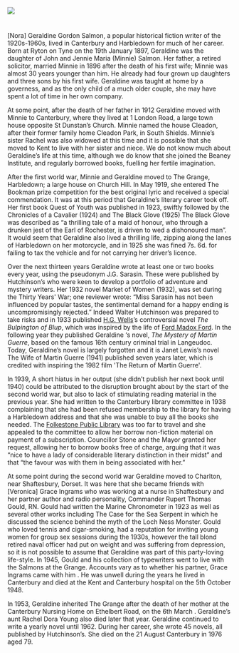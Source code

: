 <a href="https://dev.visual-essays.app"><img src="https://dev-visual-essays.netlify.app/images/ve-button.png"></a> 
<param ve-config title="Nora Geraldine Gordon Salmon (pseud. J.G. Sarasin) (19 Jan 1897 – 21 Aug 1976)" author="Michelle Crowther" layout="vtl" banner="/images/banners/xx.jog">

<param ve-entity eid="Q375314" aliases="Folkestone">

#

[Nora] Geraldine Gordon Salmon, a popular historical fiction writer of the 1920s-1960s, lived in Canterbury and Harbledown for much of her career. Born at Ryton on Tyne on the 19th January 1897, Geraldine was the daughter of John and Jennie Maria (Minnie) Salmon. Her father, a retired solicitor, married Minnie in 1896 after the death of his first wife; Minnie was almost 30 years younger than him. He already had four grown up daughters and three sons by his first wife. Geraldine was taught at home by a governess, and as the only child of a much older couple, she may have spent a lot of time in her own company. 

At some point, after the death of her father in 1912 Geraldine moved with Minnie to Canterbury, where they lived at 1 London Road, a large town house opposite St Dunstan’s Church. Minnie named the house Cleadon,  after their former family home Cleadon Park, in South Shields. Minnie’s sister Rachel was also widowed at this time and it is possible that she moved to Kent to live with her sister and niece. We do not know much about Geraldine’s life at this time, although we do know that she joined the Beaney Institute, and regularly borrowed books, fuelling her fertile imagination. 

After the first world war, Minnie and Geraldine moved to The Grange, Harbledown; a large house on Church Hill.  In May 1919, she entered The Bookman prize competition for the best original lyric and received a special commendation.  It was at this period that Geraldine’s literary career took off. Her first book Quest of Youth was published in 1923, swiftly followed by the Chronicles of a Cavalier (1924) and The Black Glove (1925) The Black Glove was described as “a thrilling tale of a maid of honour, who through a drunken jest of the Earl of Rochester, is driven to wed a dishonoured man”.  It would seem that Geraldine also lived a thrilling life, zipping along the lanes of Harbledown on her motorcycle, and in 1925 she was fined 7s. 6d.  for failing to tax the vehicle and for not carrying her driver’s licence.

Over the next thirteen years Geraldine wrote at least one or two books every year, using the pseudonym J.G. Sarasin. These were published by Hutchinson’s who were keen to develop a portfolio of adventure and mystery writers. Her 1932 novel Market of Women (1932), was set during the Thirty Years' War; one reviewer wrote: “Miss Sarasin has not been influenced by popular tastes, the sentimental demand for a happy ending is uncompromisingly rejected.” Indeed Walter Hutchinson was prepared to take risks and in 1933 published [H.G. Wells](/20c/20c-wellshg-biography)’s controversial novel _The Bulpington of Blup_, which was inspired by the life of [Ford Madox Ford](/20c/20c-madoxford-biography). In the following year they published Geraldine ‘s novel, _The Mystery of Martin Guerre_, based on the famous 16th century criminal trial in Langeudoc. Today, Geraldine’s novel is largely forgotten and it is Janet Lewis’s novel The Wife of Martin Guerre (1941) published seven years later, which is credited with inspiring the 1982 film 'The Return of Martin Guerre'.  

In 1939, A short hiatus in her output (she didn’t publish her next book until 1940) could be attributed to the disruption brought about by the start of the second world war, but also to lack of stimulating reading material in the previous year.  She had written to the Canterbury library committee in 1938 complaining that she had been refused membership to the library for having a Harbledown address and that she was unable to buy all the books she needed. The [Folkestone Public Library](/19c/19c-folkestone-library) was too far to travel and she appealed to the committee to allow her borrow non-fiction material on payment of a subscription. Councillor Stone and the Mayor granted her request, allowing her to borrow books free of charge, arguing that it was “nice to have a lady of considerable literary distinction in their midst” and that “the favour was with them in being associated with her.”  

At some point during the second world war Geraldine moved to Charlton, near Shaftesbury, Dorset.   It was here that she became friends with [Veronica] Grace Ingrams who was working at a nurse in Shaftesbury and her partner author and radio personality, Commander Rupert Thomas Gould, RN. Gould had written the Marine Chronometer in 1923 as well as several other works including The Case for the Sea Serpent in which he discussed the science behind the myth of the Loch Ness Monster. Gould who loved tennis and cigar-smoking, had a reputation for inviting young women for group sex sessions during the 1930s, however the tall blond retired naval officer had put on weight and was suffering from depression, so it is not possible to assume that Geraldine was part of this party-loving life-style. In 1945, Gould and his collection of typewriters went to live with the Salmons at the Grange. Accounts vary as to whether his partner, Grace Ingrams came with him . He was unwell during the years he lived in Canterbury and died at the Kent and Canterbury hospital on the 5th October 1948.  

In 1953, Geraldine inherited The Grange after the death of her mother at the Canterbury Nursing Home on Ethelbert Road, on the 6th March . Geraldine’s aunt Rachel Dora Young also died later that year. Geraldine continued to write a yearly novel until 1962. During her career, she wrote 45 novels, all published by Hutchinson’s. She died on the 21 August Canterbury in 1976 aged 79. 
